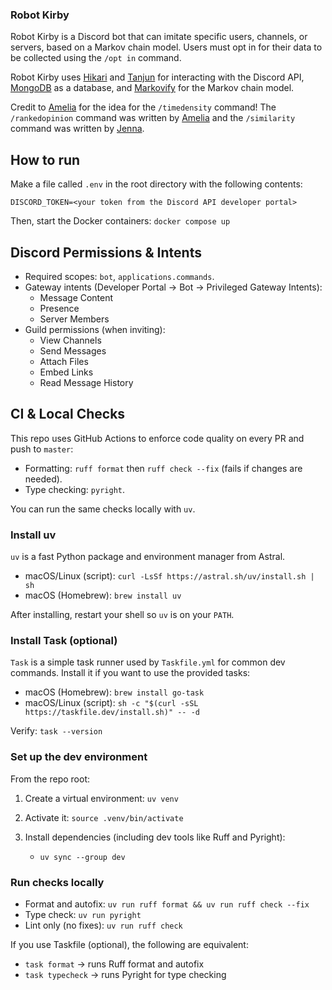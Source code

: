 ### Robot Kirby
Robot Kirby is a Discord bot that can imitate specific users, channels, or servers, based on a Markov chain model.
Users must opt in for their data to be collected using the `/opt in` command.

Robot Kirby uses [Hikari](https://github.com/hikari-py/hikari) and [Tanjun](https://github.com/FasterSpeeding/Tanjun)
for interacting with the Discord API, [MongoDB](https://www.mongodb.com/) as a database, and
[Markovify](https://github.com/jsvine/markovify) for the Markov chain model.

Credit to [Amelia](https://github.com/a-sinclaire) for the idea for the `/timedensity` command! The `/rankedopinion` command was written by [Amelia](https://github.com/a-sinclaire) and the `/similarity` command was written by [Jenna](https://github.com/jemi622).

## How to run

Make a file called `.env` in the root directory with the following contents:

```
DISCORD_TOKEN=<your token from the Discord API developer portal>
```

Then, start the Docker containers:
`docker compose up`

## Discord Permissions & Intents

- Required scopes: `bot`, `applications.commands`.
- Gateway intents (Developer Portal → Bot → Privileged Gateway Intents):
  - Message Content
  - Presence
  - Server Members
- Guild permissions (when inviting):
  - View Channels
  - Send Messages
  - Attach Files
  - Embed Links
  - Read Message History

## CI & Local Checks

This repo uses GitHub Actions to enforce code quality on every PR and push to `master`:

- Formatting: `ruff format` then `ruff check --fix` (fails if changes are needed).
- Type checking: `pyright`.

You can run the same checks locally with `uv`.

### Install uv

`uv` is a fast Python package and environment manager from Astral.

- macOS/Linux (script): `curl -LsSf https://astral.sh/uv/install.sh | sh`
- macOS (Homebrew): `brew install uv`

After installing, restart your shell so `uv` is on your `PATH`.

### Install Task (optional)

`Task` is a simple task runner used by `Taskfile.yml` for common dev commands. Install it if you want to use the provided tasks:

- macOS (Homebrew): `brew install go-task`
- macOS/Linux (script): `sh -c "$(curl -sSL https://taskfile.dev/install.sh)" -- -d`

Verify: `task --version`

### Set up the dev environment

From the repo root:

1) Create a virtual environment: `uv venv`

2) Activate it: `source .venv/bin/activate`

3) Install dependencies (including dev tools like Ruff and Pyright):
   - `uv sync --group dev`

### Run checks locally

- Format and autofix: `uv run ruff format && uv run ruff check --fix`
- Type check: `uv run pyright`
- Lint only (no fixes): `uv run ruff check`

If you use Taskfile (optional), the following are equivalent:

- `task format` → runs Ruff format and autofix
- `task typecheck` → runs Pyright for type checking
